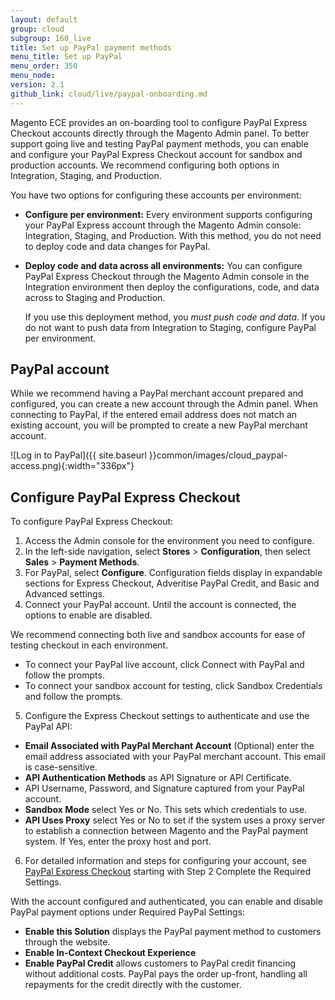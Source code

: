 ```yaml
---
layout: default
group: cloud
subgroup: 160_live
title: Set up PayPal payment methods
menu_title: Set up PayPal
menu_order: 350
menu_node:
version: 2.1
github_link: cloud/live/paypal-onboarding.md
---
```


Magento ECE provides an on-boarding tool to configure PayPal Express Checkout accounts directly through the Magento Admin panel. To better support going live and testing PayPal payment methods, you can enable and configure your PayPal Express Checkout account for sandbox and production accounts. We recommend configuring both options in Integration, Staging, and Production.

You have two options for configuring these accounts per environment:

* __Configure per environment:__ Every environment supports configuring your PayPal Express account through the Magento Admin console: Integration, Staging, and Production. With this method, you do not need to deploy code and data changes for PayPal.
* __Deploy code and data across all environments:__ You can configure PayPal Express Checkout through the Magento Admin console in the Integration environment then deploy the configurations, code, and data across to Staging and Production.

  If you use this deployment method, you *must push code and data*. If you do not want to push data from Integration to Staging, configure PayPal per environment.

## PayPal account

While we recommend having a PayPal merchant account prepared and configured, you can create a new account through the Admin panel. When connecting to PayPal, if the entered email address does not match an existing account, you will be prompted to create a new PayPal merchant account.

![Log in to PayPal]({{ site.baseurl }}common/images/cloud_paypal-access.png){:width="336px"}

## Configure PayPal Express Checkout

To configure PayPal Express Checkout:
1. Access the Admin console for the environment you need to configure.
2. In the left-side navigation, select __Stores__ > __Configuration__, then select __Sales__ > __Payment Methods__.
3. For PayPal, select __Configure__. Configuration fields display in expandable sections for Express Checkout, Adveritise PayPal Credit, and Basic and Advanced settings.
4. Connect your PayPal account. Until the account is connected, the options to enable are disabled.

  We recommend connecting both live and sandbox accounts for ease of testing checkout in each environment.

  * To connect your PayPal live account, click Connect with PayPal and follow the prompts.
  * To connect your sandbox account for testing, click Sandbox Credentials and follow the prompts.

5. Configure the Express Checkout settings to authenticate and use the PayPal API:

  * __Email Associated with PayPal Merchant Account__ (Optional) enter the email address associated with your PayPal merchant account. This email is case-sensitive.
  * __API Authentication Methods__ as API Signature or API Certificate.
  * API Username, Password, and Signature captured from your PayPal account.
  * __Sandbox Mode__ select Yes or No. This sets which credentials to use.
  * __API Uses Proxy__ select Yes or No to set if the system uses a proxy server to establish a connection between Magento and the PayPal payment system. If Yes, enter the proxy host and port.
6. For detailed information and steps for configuring your account, see [PayPal Express Checkout](http://docs.magento.com/m2/ce/user_guide/payment/paypal-express-checkout.html) starting with Step 2 Complete the Required Settings.

With the account configured and authenticated, you can enable and disable PayPal payment options under Required PayPal Settings:

* __Enable this Solution__ displays the PayPal payment method to customers through the website.
* __Enable In-Context Checkout Experience__
* __Enable PayPal Credit__ allows customers to PayPal credit financing without additional costs. PayPal pays the order up-front, handling all repayments for the credit directly with the customer.
